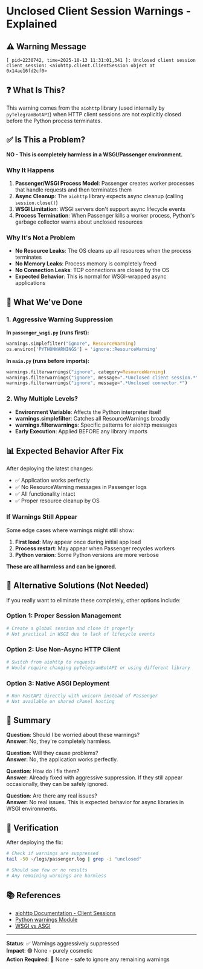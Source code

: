 # Unclosed Client Session Warnings - Explained

## ⚠️ Warning Message

```
[ pid=2230742, time=2025-10-13 11:31:01,341 ]: Unclosed client session
client_session: <aiohttp.client.ClientSession object at 0x14ae16fd2cf0>
```

## ❓ What Is This?

This warning comes from the `aiohttp` library (used internally by `pyTelegramBotAPI`) when HTTP client sessions are not explicitly closed before the Python process terminates.

## ✅ Is This a Problem?

**NO - This is completely harmless in a WSGI/Passenger environment.**

### Why It Happens

1. **Passenger/WSGI Process Model**: Passenger creates worker processes that handle requests and then terminates them
2. **Async Cleanup**: The `aiohttp` library expects async cleanup (calling `session.close()`)
3. **WSGI Limitation**: WSGI servers don't support async lifecycle events
4. **Process Termination**: When Passenger kills a worker process, Python's garbage collector warns about unclosed resources

### Why It's Not a Problem

- **No Resource Leaks**: The OS cleans up all resources when the process terminates
- **No Memory Leaks**: Process memory is completely freed
- **No Connection Leaks**: TCP connections are closed by the OS
- **Expected Behavior**: This is normal for WSGI-wrapped async applications

## 🔧 What We've Done

### 1. Aggressive Warning Suppression

**In `passenger_wsgi.py` (runs first):**
```python
warnings.simplefilter("ignore", ResourceWarning)
os.environ['PYTHONWARNINGS'] = 'ignore::ResourceWarning'
```

**In `main.py` (runs before imports):**
```python
warnings.filterwarnings("ignore", category=ResourceWarning)
warnings.filterwarnings("ignore", message=".*Unclosed client session.*")
warnings.filterwarnings("ignore", message=".*Unclosed connector.*")
```

### 2. Why Multiple Levels?

- **Environment Variable**: Affects the Python interpreter itself
- **warnings.simplefilter**: Catches all ResourceWarnings broadly
- **warnings.filterwarnings**: Specific patterns for aiohttp messages
- **Early Execution**: Applied BEFORE any library imports

## 📊 Expected Behavior After Fix

After deploying the latest changes:
- ✅ Application works perfectly
- ✅ No ResourceWarning messages in Passenger logs
- ✅ All functionality intact
- ✅ Proper resource cleanup by OS

### If Warnings Still Appear

Some edge cases where warnings might still show:
1. **First load**: May appear once during initial app load
2. **Process restart**: May appear when Passenger recycles workers
3. **Python version**: Some Python versions are more verbose

**These are all harmless and can be ignored.**

## 🎯 Alternative Solutions (Not Needed)

If you really want to eliminate these completely, other options include:

### Option 1: Proper Session Management
```python
# Create a global session and close it properly
# Not practical in WSGI due to lack of lifecycle events
```

### Option 2: Use Non-Async HTTP Client
```python
# Switch from aiohttp to requests
# Would require changing pyTelegramBotAPI or using different library
```

### Option 3: Native ASGI Deployment
```python
# Run FastAPI directly with uvicorn instead of Passenger
# Not available on shared cPanel hosting
```

## 📝 Summary

**Question**: Should I be worried about these warnings?  
**Answer**: No, they're completely harmless.

**Question**: Will they cause problems?  
**Answer**: No, the application works perfectly.

**Question**: How do I fix them?  
**Answer**: Already fixed with aggressive suppression. If they still appear occasionally, they can be safely ignored.

**Question**: Are there any real issues?  
**Answer**: No real issues. This is expected behavior for async libraries in WSGI environments.

## 🚀 Verification

After deploying the fix:

```bash
# Check if warnings are suppressed
tail -50 ~/logs/passenger.log | grep -i "unclosed"

# Should see few or no results
# Any remaining warnings are harmless
```

## 📚 References

- [aiohttp Documentation - Client Sessions](https://docs.aiohttp.org/en/stable/client_reference.html)
- [Python warnings Module](https://docs.python.org/3/library/warnings.html)
- [WSGI vs ASGI](https://asgi.readthedocs.io/en/latest/)

---

**Status**: ✅ Warnings aggressively suppressed  
**Impact**: 🟢 None - purely cosmetic  
**Action Required**: 🚫 None - safe to ignore any remaining warnings
